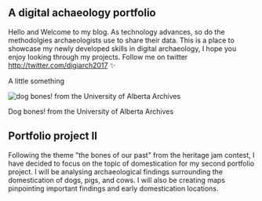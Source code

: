 ## A digital achaeology portfolio

Hello and Welcome to my blog. As technology advances, so do the methodolgies archaeologists use to share their data. This is a place to showcase my newly developed skills in digital archaeology, I hope you enjoy looking through my projects. Follow me on twitter http://twitter.com/digiarch2017 :sparkles:

A little something

![dog bones! from the University of Alberta Archives](https://i.cbc.ca/1.3479702.1457380931!/fileImage/httpImage/image.JPG_gen/derivatives/original_620/dog-bones.JPG)

Dog bones! from the University of Alberta Archives

## Portfolio project II

Following the theme "the bones of our past" from the heritage jam contest, I have decided to focus on the topic of domestication for my second portfolio project. I will be analysing archaeological findings surrounding the domestication of dogs, pigs, and cows. I will also be creating maps pinpointing important findings and early domestication locations. 
